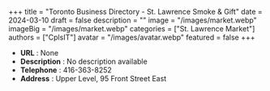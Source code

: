 +++
title = "Toronto Business Directory - St. Lawrence Smoke & Gift"
date = 2024-03-10
draft = false
description = ""
image = "/images/market.webp"
imageBig = "/images/market.webp"
categories = ["St. Lawrence Market"]
authors = ["CplsIT"]
avatar = "/images/avatar.webp"
featured = false
+++


* **URL** :  None
* **Description** : No description available
* **Telephone** : 416-363-8252
* **Address** : Upper Level, 95 Front Street East